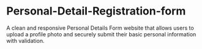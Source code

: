 # Personal-Detail-Registration-form
A clean and responsive Personal Details Form website that allows users to upload a profile photo and securely submit their basic personal information with validation.
